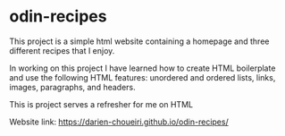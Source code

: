 # odin-recipes

This project is a simple html website containing a homepage and three different recipes that I enjoy.

In working on this project I have learned how to create HTML boilerplate and use the following HTML features: unordered and ordered lists, links, images, paragraphs, and headers.

This is project serves a refresher for me on HTML

Website link: https://darien-choueiri.github.io/odin-recipes/